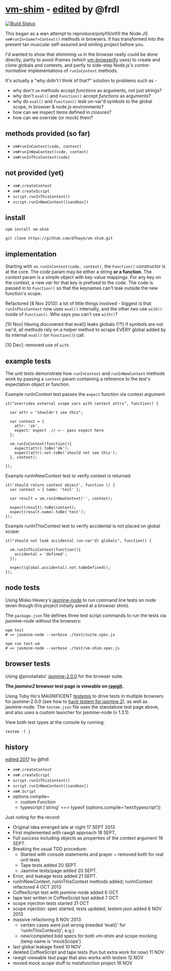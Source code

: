 [vm-shim](https://github.com/dfkaye/vm-shim) - [edited](https://github.com/frdl/vm-frdl/tree/master/node_modules/webfan) by @frdl
=======

[![Build Status](https://travis-ci.org/dfkaye/vm-shim.png)](https://travis-ci.org/dfkaye/vm-shim)

This began as a wan attempt to reproduce/polyfill/infill the Node.JS 
`vm#runIn<Some?>Context()` methods in browsers. It has transformed 
into the present tan muscular self-assured and smiling project before you.

I'd wanted to show that shimming `vm` in the browser really could be done 
directly, partly to avoid iframes (which 
[vm-browserify](https://github.com/substack/vm-browserify) uses) to create and 
clone globals and contexts, and partly to side-step Node.js's 
*contra-normative* implementations of `runInContext` methods.

It's actually a "why didn't I think of that?" solution to problems such as -

+ why don't `vm` methods accept *functions* as arguments, not just strings?
+ why don't `eval()` and `Function()` accept *functions* as arguments?
+ why do `eval()` and `Function()` leak un-var'd symbols to the global scope, in 
    browser & node.js environments?
+ how can we inspect items defined in closures?
+ how can we override (or mock) them?

methods provided (so far)
----------------

+ `vm#runInContext(code, context)`
+ `vm#runInNewContext(code, context)`
+ `vm#runInThisContext(code)`

not provided (yet)
------------

+ `vm#.createContext`
+ `vm#.createScript`
+ `script.runInThisContext()`
+ `script.runInNewContext([sandbox])`

install
-------

    npm install vm-shim
    
    git clone https://github.com/dfkaye/vm-shim.git    
     
implementation
--------------

Starting with `vm.runInContext(code, context)`, the `Function()` constructor is 
at the core.  The *code* param may be either a string __or a function__.  The 
*context* param is a simple object with key-value mappings.  For any key on the 
context, a new *var* for that key is prefixed to the code.  The code is passed 
in to `Function()` so that the keynames can't leak outside the new function's 
scope.

Refactored [8 Nov 2013]: a lot of little things involved - biggest is that 
`runInThisContext` now uses `eval()` internally, and the other two use `with()` 
inside of `Function()`.  Who says you can't use `with()`?

[10 Nov] Having discovered that eval() leaks globals (!?!) if symbols are not 
var'd, all methods rely on a helper method to scrape EVERY global added by its 
internal `eval()` (or `Function()`) call.  

[10 Dec]: removed use of `with`.

example tests
-------------

The unit tests demonstrate how `runInContext` and `runInNewContext` methods work 
by passing a `context` param containing a reference to the test's expectation 
object or function.

Example runInContext test passes the `expect` function via context argument:
    
    it("overrides external scope vars with context attrs", function() {

      var attr = "shouldn't see this";
      
      var context = {
        attr: 'ok', 
        expect: expect  // <-- pass expect here
      };
      
      vm.runInContext(function(){
        expect(attr).toBe('ok');
        expect(attr).not.toBe('should not see this');
      }, context); 
      
    });

Example runInNewContext test to verify context is returned:

    it('should return context object', function () {
      var context = { name: 'test' };
      
      var result = vm.runInNewContext('', context);
      
      expect(result).toBe(context);
      expect(result.name).toBe('test');
    });
    
Example runInThisContext test to verify accidental is not placed on global scope:
    
    it("should not leak accidental (un-var'd) globals", function() {
    
      vm.runInThisContext(function(){
        accidental = 'defined';
      });
      
      expect(global.accidental).not.toBeDefined();
    });

node tests
----------

Using Misko Hevery's [jasmine-node](https://github.com/mhevery/jasmine-node) to 
run command line tests on node (even though this project initially aimed at a 
browser shim).

The `package.json` file defines three test script commands to run the tests via 
jasmine-node without the browsers:

    npm test 
    # => jasmine-node --verbose ./test/suite.spec.js

    npm run test-vm 
    # => jasmine-node --verbose ./test/vm-shim.spec.js


browser tests
-------------

Using @pivotallabs' 
<a href='http://jasmine.github.io/2.0/introduction.html'>jasmine-2.0.0</a> for 
the browser suite.

__The *jasmine2* browser test page is viewable on 
<a href='//rawgit.com/dfkaye/vm-shim/master/test/browser-suite.html' 
   target='_new' title='opens in new tab or window'>rawgit</a>.__
  
Using Toby Ho's MAGNIFICENT [testemjs](https://github.com/airportyh/testem) to 
drive tests in multiple browsers for jasmine-2.0.0 (see how to 
[hack testem for jasmine 2](https://github.com/dfkaye/testem-jasmine2)), as well 
as jasmine-node.  The `testem.json` file uses the standalone test page above, 
and also uses a custom launcher for jasmine-node (v 1.3.1).

View both test types at the console by running:

    testem -l j
    
history
-------------
[edited 2017](https://github.com/frdl/vm-frdl/tree/master/node_modules/webfan) by @frdl
+ `vm#.createContext`
+ `vm#.createScript`
+ `script.runInThisContext()`
+ `script.runInNewContext([sandbox])`
+ `vm#.Script`
+ options.compile=
  - custom Function
  - typescript ('string' === typeof (options.compile='text/typescript'))

Just noting for the record:

+ Original idea emerged late at night 17 SEPT 2013 
+ First implemented with rawgit approach 18 SEPT, 
+ Full success including objects as properties of the context argument 19 SEPT.
+ Breaking the usual TDD procedure:
  + Started with console statements and prayer ~ removed both for real unit tests
  + Tape tests added 20 SEPT.
  + Jasmine tests/page added 20 SEPT.
+ Error, and leakage tests added 21 SEPT.
+ runInNewContext, runInThisContext methods added; runInContext refactored 4 OCT 2013
+ CoffeeScript test with jasmine-node added 6 OCT
+ tape test written in CoffeeScript test added 7 OCT
+ scope injection tests started 21 OCT
+ scope injection: spec started, tests updated, testem.json added 6 NOV 2013
+ massive refactoring 8 NOV 2013
  - certain cases were just wrong (needed 'eval()' for 'runInThisContext()', e.g.)
  - new/completed bdd specs for both vm-shim and scope mocking (temp name is 'mockScope')
+ last global leakage fixed 10 NOV
+ deleted CoffeeScript and tape tests (fun but extra work for now) 11 NOV
+ rawgit-viewable test page that also works with testem 12 NOV
+ moved mock scope stuff to metafunction project 18 NOV
